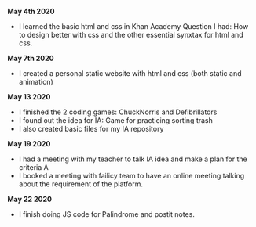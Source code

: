 **May 4th 2020**
  - I learned the basic html and css in Khan Academy
 Question I had: How to design better with css and the other essential synxtax for html and css.
 
 **May 7th 2020**
  - I created a personal static website with html and css (both static and animation)
  
 **May 13 2020**
  - I finished the 2 coding games: ChuckNorris and Defibrillators
  - I found out the idea for IA: Game for practicing sorting trash
  - I also created basic files for my IA repository
 
 **May 19 2020**
  - I had a meeting with my teacher to talk IA idea and make a plan for the criteria A
  - I booked a meeting with failicy team to have an online meeting talking about the requirement of the platform.
  
  **May 22 2020**
  - I finish doing JS code for Palindrome and postit notes.
  
